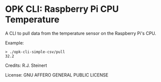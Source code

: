 # OPK CLI: Raspberry Pi CPU Temperature 

A CLI to pull data from the temperature sensor on the Raspberry Pi's CPU.

Example:
```
> ./opk-cli-simple-csv/pull
32.2
```

Credits:
R.J. Steinert

License: GNU AFFERO GENERAL PUBLIC LICENSE 
